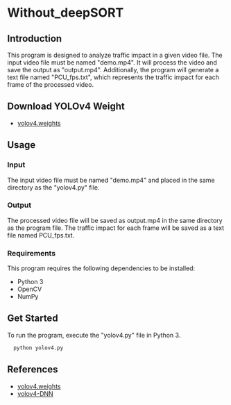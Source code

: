 # Without_deepSORT

## Introduction
This program is designed to analyze traffic impact in a given video file. The input video file must be named "demo.mp4". It will process the video and save the output as "output.mp4". Additionally, the program will generate a text file named "PCU_fps.txt", which represents the traffic impact for each frame of the processed video.

## Download YOLOv4 Weight
- [yolov4.weights](https://github.com/AlexeyAB/darknet/releases/download/darknet_yolo_v3_optimal/yolov4.weights)

## Usage

### Input
The input video file must be named "demo.mp4" and placed in the same directory as the "yolov4.py" file.

### Output
The processed video file will be saved as output.mp4 in the same directory as the program file. The traffic impact for each frame will be saved as a text file named PCU_fps.txt.

### Requirements
This program requires the following dependencies to be installed:
- Python 3
- OpenCV
- NumPy

## Get Started
To run the program, execute the "yolov4.py" file in Python 3.
```bash
  python yolov4.py
```

## References  
- [yolov4.weights](https://github.com/AlexeyAB/darknet/releases/download/darknet_yolo_v3_optimal/yolov4.weights)
- [yolov4-DNN](https://gist.github.com/YashasSamaga/e2b19a6807a13046e399f4bc3cca3a49)
